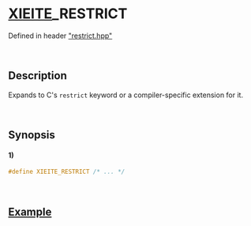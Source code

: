 # [XIEITE](../../macros.md)\_RESTRICT
Defined in header ["restrict.hpp"](../../../src/macros/restrict.hpp)

&nbsp;

## Description
Expands to C's `restrict` keyword or a compiler-specific extension for it.

&nbsp;

## Synopsis
#### 1)
```cpp
#define XIEITE_RESTRICT /* ... */
```

&nbsp;

## [Example](https://en.cppreference.com/w/c/language/restrict#Example)
